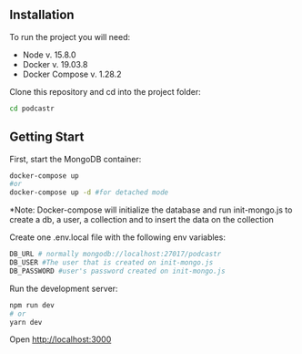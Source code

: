 ## Installation

To run the project you will need:

- Node v. 15.8.0
- Docker v. 19.03.8
- Docker Compose v. 1.28.2 

Clone this repository and cd into the project folder:

```bash
cd podcastr
```

## Getting Start

First, start the MongoDB container:

```bash
docker-compose up
#or
docker-compose up -d #for detached mode
```
*Note: Docker-compose will initialize the database and run init-mongo.js to create a db, a user, a collection and to insert the data on the collection

Create one .env.local file with the following env variables:

```bash
DB_URL # normally mongodb://localhost:27017/podcastr
DB_USER #The user that is created on init-mongo.js
DB_PASSWORD #user's password created on init-mongo.js
```
Run the development server:

```bash
npm run dev
# or
yarn dev
```

Open [http://localhost:3000](http://localhost:3000)

